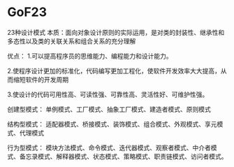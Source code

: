 # GoF23
 23种设计模式
 本质：面向对象设计原则的实际运用，是对类的封装性、继承性和多态性以及类的关联关系和组合关系的充分理解
 
 优点：
  1.可以提高程序员的思维能力、编程能力和设计能力。
  
  2.使程序设计更加的标准化，代码编写更加工程化，使软件开发效率大大提高，从而缩短软件的开发周期
  
  3.使设计的代码可用性高、可读性强、可靠性高、灵活性好、可维护性强。
  
 创建型模式：
  单例模式、工厂模式、抽象工厂模式、建造者模式、原则模式
 
 结构型模式：
  适配器模式、桥接模式、装饰模式、组合模式、外观模式、享元模式、代理模式
  
 行为型模式：
  模块方法模式、命令模式、迭代器模式、观察者模式、中介者模式、备忘录模式、解释器模式、状态模式、策略模式、职责链模式、访问者模式。
